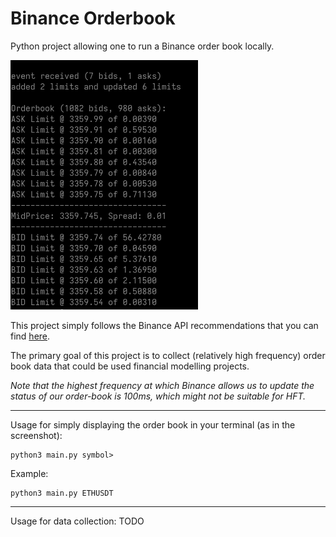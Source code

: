 # Binance Orderbook

Python project allowing one to run a Binance order book locally.

<img src="./ss.png" width="300" title="screenshot">

This project simply follows the Binance API recommendations that you can find [here](https://developers.binance.com/docs/binance-spot-api-docs/web-socket-streams#how-to-manage-a-local-order-book-correctly).

The primary goal of this project is to collect (relatively high frequency) order book data that could be used financial modelling projects.

*Note that the highest frequency at which Binance allows us to update the status of our order-book is 100ms, which might not be suitable for HFT.*

***

Usage for simply displaying the order book in your terminal (as in the screenshot):
```
python3 main.py symbol>
```

Example:
```
python3 main.py ETHUSDT
```

***

Usage for data collection: TODO
